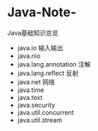 # Java-Note-
Java基础知识总览
- java.io 输入输出
- java.nio 
- java.lang.annotation 注解
- java.lang.reflect 反射
- java.net 网络
- java.time
- java.text
- java.security
- java.util.concurrent
- java.util.stream
